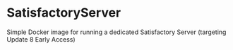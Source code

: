 # SatisfactoryServer
Simple Docker image for running a dedicated Satisfactory Server (targeting Update 8 Early Access)
